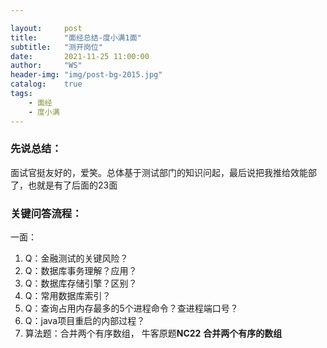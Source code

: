 ```yaml
---

layout:     post
title:      "面经总结-度小满1面"
subtitle:   "测开岗位"
date:       2021-11-25 11:00:00
author:     "WS"
header-img: "img/post-bg-2015.jpg"
catalog:    true
tags:
    - 面经
    - 度小满
---
```


###  先说总结：

​      面试官挺友好的，爱笑。总体基于测试部门的知识问起，最后说把我推给效能部了，也就是有了后面的23面

### 关键问答流程：

一面：

1. Q：金融测试的关键风险？
1. Q：数据库事务理解？应用？
1. Q：数据库存储引擎？区别？
1. Q：常用数据库索引？
1. Q：查询占用内存最多的5个进程命令？查进程端口号？
1. Q：java项目重启的内部过程？
1. 算法题：合并两个有序数组， 牛客原题**NC22** **合并两个有序的数组**

